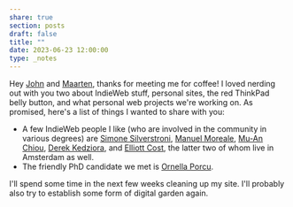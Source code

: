 ```yaml
---
share: true
section: posts
draft: false
title: ""
date: 2023-06-23 12:00:00
type: _notes
---
```


Hey [John](https://www.jboy.space/) and [Maarten](https://murb.nl/), thanks for meeting me for coffee! I loved nerding out with you two about IndieWeb stuff, personal sites, the red ThinkPad belly button, and what personal web projects we're working on. As promised, here's a list of things I wanted to share with you:

- A few IndieWeb people I like (who are involved in the community in various degrees) are [Simone Silverstroni](https://simonesilvestroni.com/), [Manuel Moreale](https://manuelmoreale.com/), [Mu-An Chiou](https://muan.co/), [Derek Kedziora](https://derekkedziora.com/), and [Elliott Cost](https://elliott.computer/), the latter two of whom live in Amsterdam as well.
- The friendly PhD candidate we met is [Ornella Porcu](https://www.linkedin.com/in/ornella-porcu-5aa20119).

I'll spend some time in the next few weeks cleaning up my site. I'll probably also try to establish some form of digital garden again.